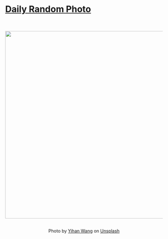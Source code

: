 # [Daily Random Photo](https://www.dailyrandomphoto.com/)

<div align="center">
  <br>
  <br>
  <a href="https://www.dailyrandomphoto.com/p/2024/2024-12-13/"><img src="https://images.unsplash.com/photo-1733103373160-003dc53ccdba?crop=entropy&cs=tinysrgb&fit=max&fm=jpg&ixid=M3w3NzUwOHwwfDF8cmFuZG9tfHx8fHx8fHx8MTczNDA1MDY1MHw&ixlib=rb-4.0.3&q=80&w=1080" width="600px"></a>
  <br>
  <br>
  <p class="has-text-grey">Photo by <a href="https://unsplash.com/@celluloid?utm_source=Daily%20Random%20Photo&amp;utm_medium=referral" target="_blank" rel="noopener noreferrer">Yihan Wang</a> on <a href="https://unsplash.com/photos/a-very-large-blue-object-in-the-middle-of-the-night-sky-4teb0ryKW3M?utm_source=Daily%20Random%20Photo&amp;utm_medium=referral" target="_blank" rel="noopener noreferrer">Unsplash</a></p>
</div>
